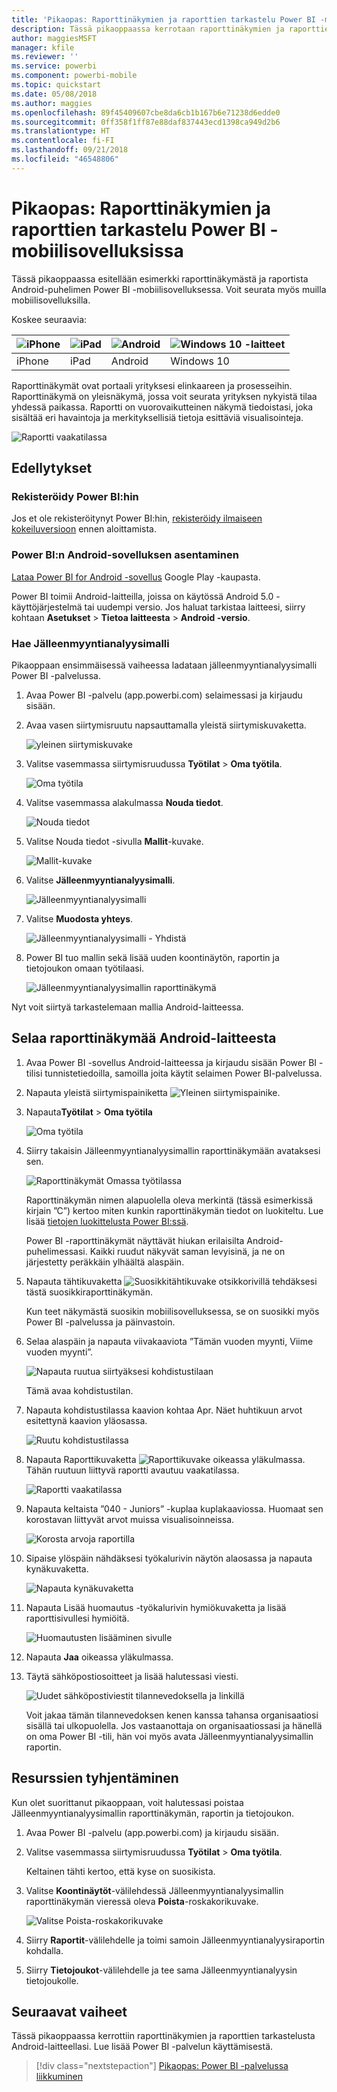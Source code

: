 ```yaml
---
title: 'Pikaopas: Raporttinäkymien ja raporttien tarkastelu Power BI -mobiilisovelluksissa'
description: Tässä pikaoppaassa kerrotaan raporttinäkymien ja raporttien tarkastelusta Power BI -mobiilisovelluksissa.
author: maggiesMSFT
manager: kfile
ms.reviewer: ''
ms.service: powerbi
ms.component: powerbi-mobile
ms.topic: quickstart
ms.date: 05/08/2018
ms.author: maggies
ms.openlocfilehash: 89f45409607cbe8da6cb1b167b6e71238d6edde0
ms.sourcegitcommit: 0ff358f1ff87e88daf837443ecd1398ca949d2b6
ms.translationtype: HT
ms.contentlocale: fi-FI
ms.lasthandoff: 09/21/2018
ms.locfileid: "46548806"
---
```

# <a name="quickstart-explore-dashboards-and-reports-in-the-power-bi-mobile-apps"></a>Pikaopas: Raporttinäkymien ja raporttien tarkastelu Power BI -mobiilisovelluksissa
Tässä pikaoppaassa esitellään esimerkki raporttinäkymästä ja raportista Android-puhelimen Power BI -mobiilisovelluksessa. Voit seurata myös muilla mobiilisovelluksilla. 

Koskee seuraavia:

| ![iPhone](./media/mobile-apps-quickstart-view-dashboard-report/iphone-logo-30-px.png) | ![iPad](./media/mobile-apps-quickstart-view-dashboard-report/ipad-logo-30-px.png) | ![Android](./media/mobile-apps-quickstart-view-dashboard-report/android-logo-30-px.png) | ![Windows 10 -laitteet](./media/mobile-apps-quickstart-view-dashboard-report/win-10-logo-30-px.png) |
|:--- |:--- |:--- |:--- |
| iPhone | iPad | Android | Windows 10 |

Raporttinäkymät ovat portaali yrityksesi elinkaareen ja prosesseihin. Raporttinäkymä on yleisnäkymä, jossa voit seurata yrityksen nykyistä tilaa yhdessä paikassa. Raportti on vuorovaikutteinen näkymä tiedoistasi, joka sisältää eri havaintoja ja merkityksellisiä tietoja esittäviä visualisointeja. 

![Raportti vaakatilassa](././media/mobile-apps-quickstart-view-dashboard-report/power-bi-android-quickstart-report.png)

## <a name="prerequisites"></a>Edellytykset

### <a name="sign-up-for-power-bi"></a>Rekisteröidy Power BI:hin
Jos et ole rekisteröitynyt Power BI:hin, [rekisteröidy ilmaiseen kokeiluversioon](https://app.powerbi.com/signupredirect?pbi_source=web) ennen aloittamista.

### <a name="install-the-power-bi-for-android-app"></a>Power BI:n Android-sovelluksen asentaminen
[Lataa Power BI for Android -sovellus](http://go.microsoft.com/fwlink/?LinkID=544867) Google Play -kaupasta.

Power BI toimii Android-laitteilla, joissa on käytössä Android 5.0 -käyttöjärjestelmä tai uudempi versio. Jos haluat tarkistaa laitteesi, siirry kohtaan **Asetukset** > **Tietoa laitteesta** > **Android -versio**.

### <a name="download-the-retail-analysis-sample"></a>Hae Jälleenmyyntianalyysimalli
Pikaoppaan ensimmäisessä vaiheessa ladataan jälleenmyyntianalyysimalli Power BI -palvelussa.

1. Avaa Power BI -palvelu (app.powerbi.com) selaimessasi ja kirjaudu sisään.

1. Avaa vasen siirtymisruutu napsauttamalla yleistä siirtymiskuvaketta.

    ![yleinen siirtymiskuvake](./media/mobile-apps-quickstart-view-dashboard-report/power-bi-android-quickstart-global-nav-icon.png)

2. Valitse vasemmassa siirtymisruudussa **Työtilat** > **Oma työtila**.

    ![Oma työtila](./media/mobile-apps-quickstart-view-dashboard-report/power-bi-android-quickstart-my-workspace.png)

3. Valitse vasemmassa alakulmassa **Nouda tiedot**.
   
    ![Nouda tiedot](./media/mobile-apps-quickstart-view-dashboard-report/power-bi-get-data.png)

3. Valitse Nouda tiedot -sivulla **Mallit**-kuvake.
   
   ![Mallit-kuvake](./media/mobile-apps-quickstart-view-dashboard-report/power-bi-samples-icon.png)

4. Valitse **Jälleenmyyntianalyysimalli**.
 
    ![Jälleenmyyntianalyysimalli](./media/mobile-apps-quickstart-view-dashboard-report/power-bi-rs.png)
 
8. Valitse **Muodosta yhteys**.  
  
   ![Jälleenmyyntianalyysimalli - Yhdistä](./media/mobile-apps-quickstart-view-dashboard-report/retail16.png)
   
5. Power BI tuo mallin sekä lisää uuden koontinäytön, raportin ja tietojoukon omaan työtilaasi.
   
   ![Jälleenmyyntianalyysimallin raporttinäkymä](./media/mobile-apps-quickstart-view-dashboard-report/power-bi-service-opportunity-sample.png)

Nyt voit siirtyä tarkastelemaan mallia Android-laitteessa.

## <a name="view-a-dashboard-on-your-android-device"></a>Selaa raporttinäkymää Android-laitteesta
1. Avaa Power BI -sovellus Android-laitteessa ja kirjaudu sisään Power BI -tilisi tunnistetiedoilla, samoilla joita käytit selaimen Power BI-palvelussa.

1.  Napauta yleistä siirtymispainiketta ![Yleinen siirtymispainike](./media/mobile-apps-quickstart-view-dashboard-report/power-bi-iphone-global-nav-button.png).

2.  Napauta**Työtilat** > **Oma työtila**

    ![Oma työtila](./media/mobile-apps-quickstart-view-dashboard-report/power-bi-android-quickstart-workspaces.png)

3. Siirry takaisin Jälleenmyyntianalyysimallin raporttinäkymään avataksesi sen.
 
    ![Raporttinäkymät Omassa työtilassa](./media/mobile-apps-quickstart-view-dashboard-report/power-bi-android-quickstart-open-retail.png)
   
    Raporttinäkymän nimen alapuolella oleva merkintä (tässä esimerkissä kirjain ”C”) kertoo miten kunkin raporttinäkymän tiedot on luokiteltu. Lue lisää [tietojen luokittelusta Power BI:ssä](../../service-data-classification.md).

    Power BI -raporttinäkymät näyttävät hiukan erilaisilta Android-puhelimessasi. Kaikki ruudut näkyvät saman levyisinä, ja ne on järjestetty peräkkäin ylhäältä alaspäin.

4. Napauta tähtikuvaketta ![Suosikkitähtikuvake](./media/mobile-apps-quickstart-view-dashboard-report/power-bi-android-quickstart-favorite-icon.png) otsikkorivillä tehdäksesi tästä suosikkiraporttinäkymän.

    Kun teet näkymästä suosikin mobiilisovelluksessa, se on suosikki myös Power BI -palvelussa ja päinvastoin.

4. Selaa alaspäin ja napauta viivakaaviota ”Tämän vuoden myynti, Viime vuoden myynti”.

    ![Napauta ruutua siirtyäksesi kohdistustilaan](./media/mobile-apps-quickstart-view-dashboard-report/power-bi-android-quickstart-tap-tile-fave.png)

    Tämä avaa kohdistustilan.

7. Napauta kohdistustilassa kaavion kohtaa Apr. Näet huhtikuun arvot esitettynä kaavion yläosassa.

    ![Ruutu kohdistustilassa](./media/mobile-apps-quickstart-view-dashboard-report/power-bi-android-quickstart-tile-focus.png)

8. Napauta Raporttikuvaketta ![Raporttikuvake](./media/mobile-apps-quickstart-view-dashboard-report/power-bi-android-quickstart-report-icon.png) oikeassa yläkulmassa. Tähän ruutuun liittyvä raportti avautuu vaakatilassa.

    ![Raportti vaakatilassa](././media/mobile-apps-quickstart-view-dashboard-report/power-bi-android-quickstart-report.png)

9. Napauta keltaista ”040 - Juniors” -kuplaa kuplakaaviossa. Huomaat sen korostavan liittyvät arvot muissa visualisoinneissa. 

    ![Korosta arvoja raportilla](./media/mobile-apps-quickstart-view-dashboard-report/power-bi-android-quickstart-cross-highlight.png)

10. Sipaise ylöspäin nähdäksesi työkalurivin näytön alaosassa ja napauta kynäkuvaketta.

    ![Napauta kynäkuvaketta](./media/mobile-apps-quickstart-view-dashboard-report/power-bi-android-quickstart-tap-pencil.png)

11. Napauta Lisää huomautus -työkalurivin hymiökuvaketta ja lisää raporttisivullesi hymiöitä.
 
    ![Huomautusten lisääminen sivulle](./media/mobile-apps-quickstart-view-dashboard-report/power-bi-android-quickstart-annotate.png)

12. Napauta **Jaa** oikeassa yläkulmassa.

1. Täytä sähköpostiosoitteet ja lisää halutessasi viesti.  

    ![Uudet sähköpostiviestit tilannevedoksella ja linkillä](./media/mobile-apps-quickstart-view-dashboard-report/power-bi-android-quickstart-send-snapshot.png)

    Voit jakaa tämän tilannevedoksen kenen kanssa tahansa organisaatiosi sisällä tai ulkopuolella. Jos vastaanottaja on organisaatiossasi ja hänellä on oma Power BI -tili, hän voi myös avata Jälleenmyyntianalyysimallin raportin.

## <a name="clean-up-resources"></a>Resurssien tyhjentäminen

Kun olet suorittanut pikaoppaan, voit halutessasi poistaa Jälleenmyyntianalyysimallin raporttinäkymän, raportin ja tietojoukon.

1. Avaa Power BI -palvelu (app.powerbi.com) ja kirjaudu sisään.

2. Valitse vasemmassa siirtymisruudussa **Työtilat** > **Oma työtila**.

    Keltainen tähti kertoo, että kyse on suosikista.

3. Valitse **Koontinäytöt**-välilehdessä Jälleenmyyntianalyysimallin raporttinäkymän vieressä oleva **Poista**-roskakorikuvake.

    ![Valitse Poista-roskakorikuvake](./media/mobile-apps-quickstart-view-dashboard-report/power-bi-android-quickstart-delete-retail.png)

4. Siirry **Raportit**-välilehdelle ja toimi samoin Jälleenmyyntianalyysiraportin kohdalla.

5. Siirry **Tietojoukot**-välilehdelle ja tee sama Jälleenmyyntianalyysin tietojoukolle.


## <a name="next-steps"></a>Seuraavat vaiheet

Tässä pikaoppaassa kerrottiin raporttinäkymien ja raporttien tarkastelusta Android-laitteellasi. Lue lisää Power BI -palvelun käyttämisestä. 

> [!div class="nextstepaction"]
> [Pikaopas: Power BI -palvelussa liikkuminen](../end-user-experience.md)

